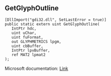 ## GetGlyphOutline

```
[DllImport("gdi32.dll", SetLastError = true)]
public static extern uint GetGlyphOutline(
   IntPtr hdc,
   uint uChar,
   uint fuFormat,
   out GLYPHMETRICS lpgm,
   uint cbBuffer,
   IntPtr lpvBuffer,
   ref MAT2 lpmat2
);
```

Microsoft documentation: [Link](https://learn.microsoft.com/en-us/windows/win32/api/wingdi/nf-wingdi-getglyphoutlinea)
